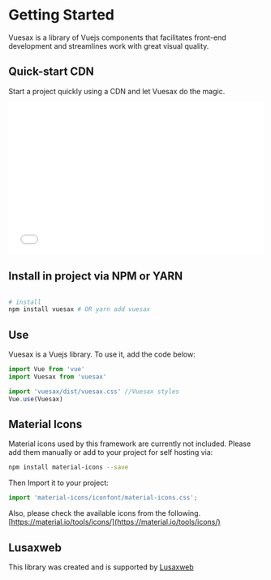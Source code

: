 
# Getting Started

<box header>

Vuesax is a library of Vuejs components that facilitates front-end development and streamlines work with great visual quality.

</box>


<box>

## Quick-start CDN

Start a project quickly using a CDN and let Vuesax do the magic.

<Scrimba href="https://scrimba.com/c/crEd8hq" text="Try this lesson on Scrimba" />

<iframe width="100%" height="300" src="//jsfiddle.net/luisdanielroviracontreras/txzqp7ny/121/embedded/html,result/" allowfullscreen="allowfullscreen" allowpaymentrequest frameborder="0"></iframe>

</box>

<box>

## Install in project via NPM or YARN

```bash

# install
npm install vuesax # OR yarn add vuesax

```


</box>

<box>

## Use

Vuesax is a Vuejs library. To use it, add the code below:

```js
import Vue from 'vue'
import Vuesax from 'vuesax'

import 'vuesax/dist/vuesax.css' //Vuesax styles
Vue.use(Vuesax)
```

</box>




<box>

## Material Icons

Material icons used by this framework are currently not included. Please add them manually or add to your project for self hosting via:

```bash
npm install material-icons --save
```
Then Import it to your project:
```js
import 'material-icons/iconfont/material-icons.css';
```

Also, please check the available icons from the following.
[https://material.io/tools/icons/](https://material.io/tools/icons/)

</box>

<box>

## Lusaxweb

This library was created and is supported by [Lusaxweb](https://lusaxweb.github.io)

</box>
